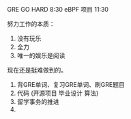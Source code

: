 GRE GO HARD 8:30
eBPF 项目 11:30

努力工作的本质：

1. 没有玩乐
2. 全力
3. 唯一的娱乐是阅读

现在还是挺难做到的。

1. 背GRE单词、复习GRE单词、刷GRE题目
2. 代码 (开源项目 毕业设计 算法)
3. 留学事务的推进
4. 